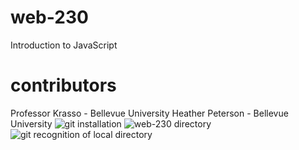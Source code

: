 # web-230
Introduction to JavaScript
# contributors
Professor Krasso - Bellevue University
Heather Peterson - Bellevue University
![git installation](https://user-images.githubusercontent.com/32000492/33354843-cf0342a0-d482-11e7-850b-2abe7f30be4e.png)
![web-230 directory](https://user-images.githubusercontent.com/32000492/33354866-eb1999d0-d482-11e7-9fe4-149243409fcb.png)
![git recognition of local directory](https://user-images.githubusercontent.com/32000492/33354870-ecbb3410-d482-11e7-91fd-fd0b23c5951b.png)
